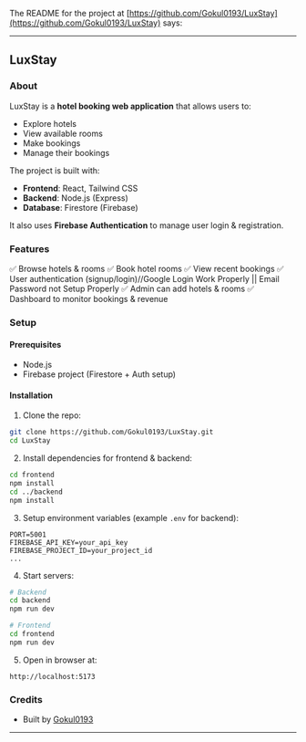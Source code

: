 The README for the project at [https://github.com/Gokul0193/LuxStay](https://github.com/Gokul0193/LuxStay) says:

---

## LuxStay

### About

LuxStay is a **hotel booking web application** that allows users to:

* Explore hotels
* View available rooms
* Make bookings
* Manage their bookings

The project is built with:

* **Frontend**: React, Tailwind CSS
* **Backend**: Node.js (Express)
* **Database**: Firestore (Firebase)

It also uses **Firebase Authentication** to manage user login & registration.

### Features

✅ Browse hotels & rooms
✅ Book hotel rooms
✅ View recent bookings
✅ User authentication (signup/login)//Google Login Work Properly || Email Password not Setup Properly
✅ Admin can add hotels & rooms
✅ Dashboard to monitor bookings & revenue

### Setup

#### Prerequisites

* Node.js
* Firebase project (Firestore + Auth setup)

#### Installation

1. Clone the repo:

```bash
git clone https://github.com/Gokul0193/LuxStay.git
cd LuxStay
```

2. Install dependencies for frontend & backend:

```bash
cd frontend
npm install
cd ../backend
npm install
```

3. Setup environment variables (example `.env` for backend):

```
PORT=5001
FIREBASE_API_KEY=your_api_key
FIREBASE_PROJECT_ID=your_project_id
...
```

4. Start servers:

```bash
# Backend
cd backend
npm run dev

# Frontend
cd frontend
npm run dev
```

5. Open in browser at:

```
http://localhost:5173
```

### Credits

* Built by [Gokul0193](https://github.com/Gokul0193)

---

